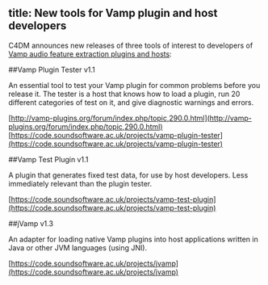 title: New tools for Vamp plugin and host developers
----------------

C4DM announces new releases of three tools of interest to developers of [Vamp audio
feature extraction plugins and hosts](http://vamp-plugins.org):


##Vamp Plugin Tester v1.1

An essential tool to test your Vamp plugin for common problems before
you release it. The tester is a host that knows how to load a plugin,
run 20 different categories of test on it, and give diagnostic warnings
and errors.

[http://vamp-plugins.org/forum/index.php/topic,290.0.html](http://vamp-plugins.org/forum/index.php/topic,290.0.html)
[https://code.soundsoftware.ac.uk/projects/vamp-plugin-tester](https://code.soundsoftware.ac.uk/projects/vamp-plugin-tester)


##Vamp Test Plugin v1.1

A plugin that generates fixed test data, for use by host developers.
Less immediately relevant than the plugin tester.

[https://code.soundsoftware.ac.uk/projects/vamp-test-plugin](https://code.soundsoftware.ac.uk/projects/vamp-test-plugin)


##jVamp v1.3

An adapter for loading native Vamp plugins into host applications
written in Java or other JVM languages (using JNI).

[https://code.soundsoftware.ac.uk/projects/jvamp](https://code.soundsoftware.ac.uk/projects/jvamp)
